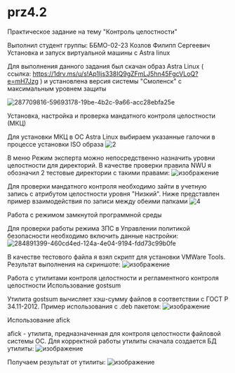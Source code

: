 # prz4.2
Практическое задание на тему "Контроль целостности"

Выполнил студент группы: ББМО-02-23 Козлов Филипп Сергеевич
Установка и запуск виртуальной машины с Astra linux

Для выполнения данного задания был скачан образ Astra Linux ( ссылка: https://1drv.ms/u/s!Ap1Ijs338IQ9gZFmLJ5hn45FgcVLoQ?e=mH7Jzg ) и установлена версия системы "Смоленск" с максимальным уровнем защиты

![287709816-59693178-19be-4b2c-9a66-acc28ebfa25e](https://github.com/ClearKillah/prz4.2/assets/64082447/3337724a-cf73-4e4a-8604-d9a67e7cb66b)

Установка, настройка и проверка мандатного контроля целостности (МКЦ)

Для установки МКЦ в ОС Astra Linux выбираем указанные галочки в процессе установки ISO образа
![2](https://github.com/ClearKillah/prz4.2/assets/64082447/1a8bae6b-4e81-42cb-8856-51a31cd43557)

В меню Режим эксперта можно непосредственно назначить уровни целостности для директорий. В качестве проверки правила NWU я обозначил 2 тестовые директории с такими правами:
![изображение](https://github.com/ClearKillah/prz4.2/assets/64082447/059f4642-8d3e-4b9b-98c4-86df84ae653f)

Для проверки мандатного контроля необходимо зайти в учетную запись с атрибутом целостности уровня "Низкий".
Ниже представлен пример взаимодействия по записи между обеими папками
![4](https://github.com/ClearKillah/prz4.2/assets/64082447/90ed5d4d-781d-4d97-bab5-6fca57982951)

Работа с режимом замкнутой программной среды

Для проверки работы режима ЗПС в Управлении политикой безопасности необходимо включить данные настройки:
![284891399-460cd4ed-124a-4e04-9194-fdd73c99b0fe](https://github.com/ClearKillah/prz4.2/assets/64082447/60a47ca9-650f-4207-982d-ef88e13baeb2)

В качестве тестового файла я взял скрипт для установки VMWare Tools. Результат выполнения на скриншоте:
![изображение](https://github.com/ClearKillah/prz4.2/assets/64082447/19546137-cf89-4504-8682-7d0c5a49eed7)

Работа с утилитами контроля целостности и регламентного контроля целостности
Использование gostsum

Утилита gostsum вычисляет хэш-сумму файлов в соответствии с ГОСТ Р 34.11-2012. Пример использования с .deb пакетом:
![изображение](https://github.com/ClearKillah/prz4.2/assets/64082447/bc451b0a-656e-401d-b26d-9162f1718cd2)

Использование afick

afick - утилита, предназначенная для контроля целостности файловой системы ОС. Для корректной работы утилиты сначала создается БД утилиты:
![изображение](https://github.com/ClearKillah/prz4.2/assets/64082447/ff9b8262-d398-48e1-895e-fd0382e42172)

 Получаем результат от утилиты:
 ![изображение](https://github.com/ClearKillah/prz4.2/assets/64082447/4047dd55-cb13-484e-a09c-47515e8a284a)


